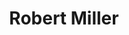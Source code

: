 ---
title: Robert Miller
role: Associate Practice Lead - Engineering
image: "/images/team/robert-miller.png"
image-alt-title: Robert Miller
tag: 'team'
is-description-visible: False
description: 
is-linkedin-link-visible: False
linkedin-link: 
is-email-link-visible: True
email-link: robert.miller@door3.com
---
